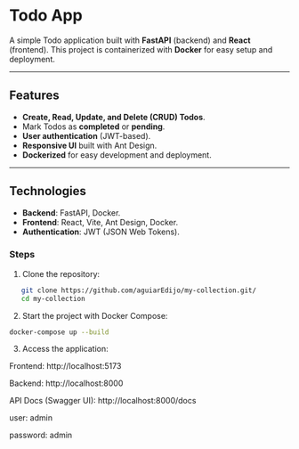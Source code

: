 # Todo App

A simple Todo application built with **FastAPI** (backend) and **React** (frontend). This project is containerized with **Docker** for easy setup and deployment.

---

## Features

- **Create, Read, Update, and Delete (CRUD) Todos**.
- Mark Todos as **completed** or **pending**.
- **User authentication** (JWT-based).
- **Responsive UI** built with Ant Design.
- **Dockerized** for easy development and deployment.

---

## Technologies

- **Backend**: FastAPI, Docker.
- **Frontend**: React, Vite, Ant Design, Docker.
- **Authentication**: JWT (JSON Web Tokens).

### Steps

1. Clone the repository:

```bash
   git clone https://github.com/aguiarEdijo/my-collection.git/
   cd my-collection
```

2. Start the project with Docker Compose:

```bash
docker-compose up --build
```

3. Access the application:

Frontend: http://localhost:5173

Backend: http://localhost:8000

API Docs (Swagger UI): http://localhost:8000/docs

user: admin

password: admin
